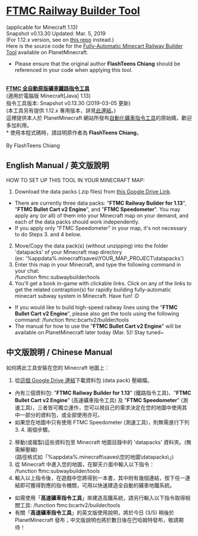 # [FTMC Railway Builder Tool](https://www.planetminecraft.com/mod/1-12-x-vanilla-mod-fully-automatic-minecart-railway-builder-tool/)
(applicable for Minecraft 1.13)<br>
Snapshot v0.13.30 Updated: Mar. 5, 2019<br>
(For 1.12.x version, see on [this repo](https://github.com/flashteens/FTMCRailBuilder) instead.)<br>
Here is the source code for the [Fully-Automatic Minecart Railway Builder Tool](https://www.planetminecraft.com/mod/1-12-x-vanilla-mod-fully-automatic-minecart-railway-builder-tool/) available on PlanetMinecraft.
* Please ensure that the original author **FlashTeens Chiang** should be referenced in your code when applying this tool.
<br>
<b><a href='https://www.planetminecraft.com/mod/1-12-x-vanilla-mod-fully-automatic-minecart-railway-builder-tool/'>FTMC 全自動原版礦車鐵路指令工具</a></b><br>
(適用於電腦版 Minecraft[Java] 1.13)<br>
指令工具版本: Snapshot v0.13.30 (2019-03-05 更新)<br>
(本工具另有提供 1.12.x 專用版本，詳見<a href='https://github.com/flashteens/FTMCRailBuilder'>此連結</a>。)<br>
這裡提供本人於 PlanetMinecraft 網站所發布<a href='https://www.planetminecraft.com/mod/1-12-x-vanilla-mod-fully-automatic-minecart-railway-builder-tool/'>自動化礦車指令工具</a>的原始碼，歡迎多加利用。<br>
* 使用本程式碼時，請註明原作者為 <b>FlashTeens Chiang</b>。
<br>
<br>
By FlashTeens Chiang

## English Manual / 英文版說明

HOW TO SET UP THIS TOOL IN YOUR MINECRAFT MAP:
1. Download the data packs (.zip files) from [this Google Drive Link](https://drive.google.com/open?id=1EqN13Qx_NxTx00wz4j64mXb0agOAUItS).
* There are currently three data packs: "<b>FTMC Railway Builder for 1.13</b>", "<b>FTMC Bullet Cart v2 Engine</b>", and "<b>FTMC Speedometer</b>". You may apply any (or all) of them into your Minecraft map on your demand, and each of the data packs should work independently.
* If you apply only "FTMC Speedometer" in your map, it's not necessary to do Steps 3. and 4 below.
2. Move/Copy the data pack(s) (without unzipping) into the folder 'datapacks' of your Minecraft map directory<br>
   (ex: '%appdata%\.minecraft\saves\YOUR_MAP_PROJECT\datapacks\')
3. Enter this map in your Minecraft, and type the following command in your chat:<br>
   /function ftmc:subwaybuilder/tools<br>
4. You'll get a book in-game with clickable links. Click on any of the links to get the related contraption(s) for rapidly building fully-automatic minecart subway system in Minecraft. Have fun! :D
* If you would like to build high-speed railway lines using the "<b>FTMC Bullet Cart v2 Engine</b>", please also get the tools using the following command:
   /function ftmc:bcartv2/builder/tools<br>
* The manual for how to use the "<b>FTMC Bullet Cart v2 Engine</b>" will be available on PlanetMinecraft later today (Mar. 5)! Stay tuned~


## 中文版說明 / Chinese Manual

如何將此工具安裝在您的 Minecraft 地圖上：
1. 從[這個 Google Drive 連結](https://drive.google.com/open?id=1EqN13Qx_NxTx00wz4j64mXb0agOAUItS)下載資料包 (data pack) 壓縮檔。
* 內有三個資料包: "<b>FTMC Railway Builder for 1.13</b>" (鐵路指令工具)、"<b>FTMC Bullet Cart v2 Engine</b>" (高速礦車指令工具) 及 "<b>FTMC Speedometer</b>" (測速工具)，三者皆可獨立運作，您可以視自己的需求決定在您的地圖中使用其中一部分的資料包，或全部使用亦可。
* 如果您在地圖中只有使用 FTMC Speedometer (測速工具)，則無需進行下列 3. 4. 兩個步驟。
2. 移動(或複製)這些資料包至 Minecraft 地圖目錄中的 'datapacks' 資料夾。(無需解壓縮)<br>
   (路徑格式如「%appdata%\.minecraft\saves\您的地圖\datapacks\」)
3. 從 Minecraft 中進入您的地圖，在聊天介面中輸入以下指令：<br>
   /function ftmc:subwaybuilder/tools<br>
4. 輸入以上指令後，在遊戲中您將得到一本書，其中附有幾個連結，按下任一連結即可獲得對應的指令機關，可用以快速建造全自動的礦車地鐵系統。
* 如需使用「<b>高速礦車指令工具</b>」來建造高鐵系統，請另行輸入以下指令取得相關工具:
   /function ftmc:bcartv2/builder/tools<br>
* 有關「<b>高速礦車指令工具</b>」的英文版使用說明，將於今日 (3/5) 稍後於 PlanetMinecraft 發布；中文版說明也將於數日後在巴哈姆特發布，敬請期待！
